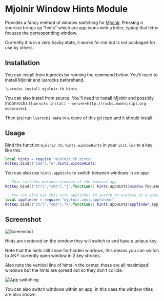# Mjolnir Window Hints Module

Provides a fancy method of window switching for [Mjolnir](http://mjolnir.io).
Pressing a shortcut brings up "hints" which are app icons with a letter,
typing that letter focuses the corresponding window.

Currently it is in a very hacky state, it works for me but is not packaged
for use by others.

## Installation

You can install from luarocks by running the command below. You'll need to install Mjolnir and luarocks beforehand.

    luarocks install mjolnir.th.hints

You can also install from source. You'll need to install Mjolnir
and possibly moonrocks (`luarocks install --server=http://rocks.moonscript.org moonrocks`).

Then just run `luarocks make` in a clone of this git repo and it should install.

## Usage

Bind the function `mjolnir.th.hints.windowHints` in your `init.lua` to a key like this:

```lua
local hints = require "mjolnir.th.hints"
hotkey.bind({"cmd"},"e",hints.windowHints)
```
You can also use `hints.appHints` to switch between windows in an app:

```lua
-- This switches between windows of the focused app
hotkey.bind({"ctrl","cmd"},"j",function() hints.appHints(window.focusedwindow():application()) end)

-- You can also use this with appfinder to switch to windows of a specific app
local appfinder = require "mjolnir.cmsj.appfinder"
hotkey.bind({"ctrl","cmd"},"k",function() hints.appHints(appfinder.app_from_name("Emacs")) end)
```

## Screenshot

![Screenshot](http://i.imgur.com/ktLgBWO.png)

Hints are centered on the window they will switch to and have a unique key.

Note that the hints still show for hidden windows, this means you can switch
to ANY currently open window in 2 key strokes.

Also note the vertical line of hints in the center, these are all maximized
windows but the hints are spread out so they don't collide.

![App switching](http://i.imgur.com/Fb1a0T0.png)

You can also switch windows within an app, in this case the window titles are also shown.
